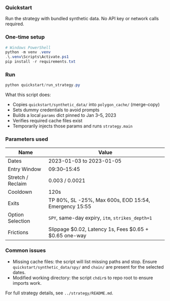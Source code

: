 ### Quickstart

Run the strategy with bundled synthetic data. No API key or network calls required.

### One-time setup

```powershell
# Windows PowerShell
python -m venv .venv
.\.venv\Scripts\Activate.ps1
pip install -r requirements.txt
```

### Run

```powershell
python quickstart/run_strategy.py
```

What this script does:
- Copies `quickstart/synthetic_data/` into `polygon_cache/` (merge-copy)
- Sets dummy credentials to avoid prompts
- Builds a local `params` dict pinned to Jan 3–5, 2023
- Verifies required cache files exist
- Temporarily injects those params and runs `strategy.main`

### Parameters used

| Name | Value |
|---|---|
| Dates | 2023-01-03 to 2023-01-05 |
| Entry Window | 09:30–15:45 |
| Stretch / Reclaim | 0.003 / 0.0021 |
| Cooldown | 120s |
| Exits | TP 80%, SL -25%, Max 600s, EOD 15:54, Emergency 15:55 |
| Option Selection | `SPY`, same-day expiry, `itm`, `strikes_depth=1` |
| Frictions | Slippage $0.02, Latency 1s, Fees $0.65 + $0.65 one-way |

### Common issues

- Missing cache files: the script will list missing paths and stop. Ensure `quickstart/synthetic_data/spy/` and `chain/` are present for the selected dates.
- Modified working directory: the script `chdir`s to repo root to ensure imports work.

For full strategy details, see `../strategy/README.md`.



